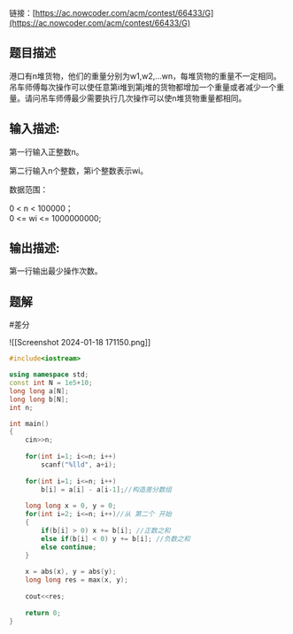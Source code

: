 链接：[https://ac.nowcoder.com/acm/contest/66433/G](https://ac.nowcoder.com/acm/contest/66433/G)
## 题目描述

港口有n堆货物，他们的重量分别为w1,w2,...wn，每堆货物的重量不一定相同。吊车师傅每次操作可以使任意第i堆到第j堆的货物都增加一个重量或者减少一个重量。请问吊车师傅最少需要执行几次操作可以使n堆货物重量都相同。

## 输入描述:

第一行输入正整数n。  

第二行输入n个整数，第i个整数表示wi。

数据范围：  

0 < n < 100000；  
0 <= wi <= 1000000000;  

## 输出描述:

第一行输出最少操作次数。

## 题解

#差分 

![[Screenshot 2024-01-18 171150.png]]

```cpp
#include<iostream>

using namespace std;
const int N = 1e5+10;
long long a[N];
long long b[N];
int n;

int main()
{
    cin>>n;
    
    for(int i=1; i<=n; i++)
        scanf("%lld", a+i);
    
    for(int i=1; i<=n; i++)
        b[i] = a[i] - a[i-1];//构造差分数组
    
    long long x = 0, y = 0;
    for(int i=2; i<=n; i++)//从 第二个 开始
    {
        if(b[i] > 0) x += b[i]; //正数之和
        else if(b[i] < 0) y += b[i]; //负数之和
        else continue;
    }
    
    x = abs(x), y = abs(y);
    long long res = max(x, y);
    
    cout<<res;
        
    return 0;
}
```